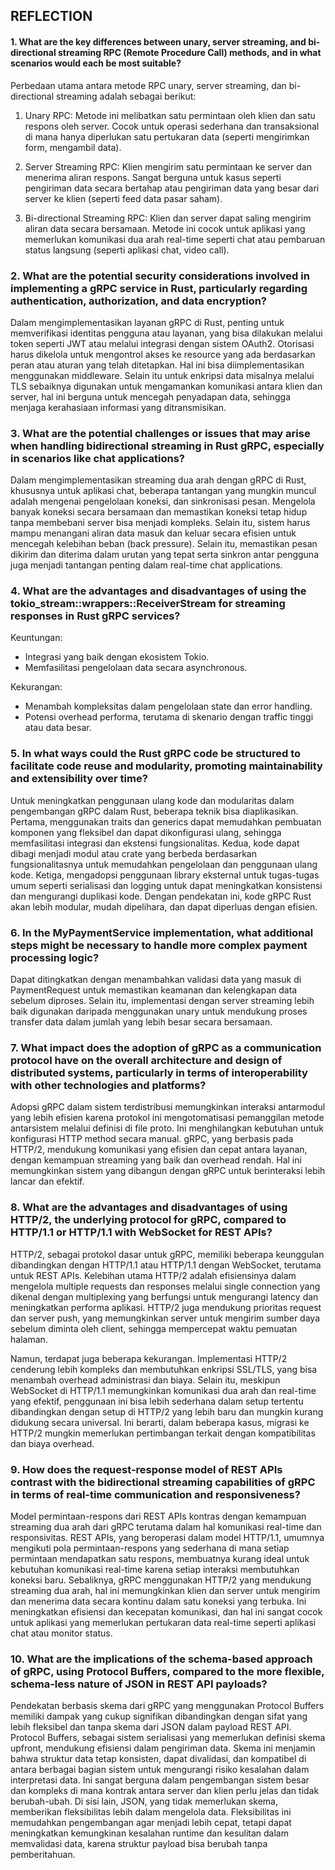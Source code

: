 ## REFLECTION

#### 1. What are the key differences between unary, server streaming, and bi-directional streaming RPC (Remote Procedure Call) methods, and in what scenarios would each be most suitable?

Perbedaan utama antara metode RPC unary, server streaming, dan bi-directional streaming adalah sebagai berikut:
<br/>
1. Unary RPC: Metode ini melibatkan satu permintaan oleh klien dan satu respons oleh server. Cocok untuk operasi sederhana dan transaksional di mana hanya diperlukan satu pertukaran data (seperti mengirimkan form, mengambil data).

2. Server Streaming RPC: Klien mengirim satu permintaan ke server dan menerima aliran respons. Sangat berguna untuk kasus seperti pengiriman data secara bertahap atau pengiriman data yang besar dari server ke klien (seperti feed data pasar saham).

3. Bi-directional Streaming RPC: Klien dan server dapat saling mengirim aliran data secara bersamaan. Metode ini cocok untuk aplikasi yang memerlukan komunikasi dua arah real-time seperti chat atau pembaruan status langsung (seperti aplikasi chat, video call).

### 2. What are the potential security considerations involved in implementing a gRPC service in Rust, particularly regarding authentication, authorization, and data encryption?

Dalam mengimplementasikan layanan gRPC di Rust, penting untuk memverifikasi identitas pengguna atau layanan, yang bisa dilakukan melalui token seperti JWT atau melalui integrasi dengan sistem OAuth2. Otorisasi harus dikelola untuk mengontrol akses ke resource yang ada berdasarkan peran atau aturan yang telah ditetapkan. Hal ini bisa diimplementasikan menggunakan middleware. Selain itu untuk enkripsi data misalnya melalui TLS sebaiknya digunakan untuk mengamankan komunikasi antara klien dan server, hal ini berguna untuk mencegah penyadapan data, sehingga menjaga kerahasiaan informasi yang ditransmisikan.

### 3. What are the potential challenges or issues that may arise when handling bidirectional streaming in Rust gRPC, especially in scenarios like chat applications?

Dalam mengimplementasikan streaming dua arah dengan gRPC di Rust, khususnya untuk aplikasi chat, beberapa tantangan yang mungkin muncul adalah mengenai pengelolaan koneksi, dan sinkronisasi pesan. Mengelola banyak koneksi secara bersamaan dan memastikan koneksi tetap hidup tanpa membebani server bisa menjadi kompleks. Selain itu, sistem harus mampu menangani aliran data masuk dan keluar secara efisien untuk mencegah kelebihan beban (back pressure). Selain itu, memastikan pesan dikirim dan diterima dalam urutan yang tepat serta sinkron antar pengguna juga menjadi tantangan penting dalam real-time chat applications.

### 4. What are the advantages and disadvantages of using the tokio_stream::wrappers::ReceiverStream for streaming responses in Rust gRPC services?

Keuntungan:
- Integrasi yang baik dengan ekosistem Tokio.
- Memfasilitasi pengelolaan data secara asynchronous.

Kekurangan:
- Menambah kompleksitas dalam pengelolaan state dan error handling.
- Potensi overhead performa, terutama di skenario dengan traffic tinggi atau data besar.

### 5. In what ways could the Rust gRPC code be structured to facilitate code reuse and modularity, promoting maintainability and extensibility over time?

Untuk meningkatkan penggunaan ulang kode dan modularitas dalam pengembangan gRPC dalam Rust, beberapa teknik bisa diaplikasikan. Pertama, menggunakan traits dan generics dapat memudahkan pembuatan komponen yang fleksibel dan dapat dikonfigurasi ulang, sehingga memfasilitasi integrasi dan ekstensi fungsionalitas. Kedua, kode dapat dibagi menjadi modul atau crate yang berbeda berdasarkan fungsionalitasnya untuk memudahkan pengelolaan dan penggunaan ulang kode. Ketiga, mengadopsi penggunaan library eksternal untuk tugas-tugas umum seperti serialisasi dan logging untuk dapat meningkatkan konsistensi dan mengurangi duplikasi kode. Dengan pendekatan ini, kode gRPC Rust akan lebih modular, mudah dipelihara, dan dapat diperluas dengan efisien.

### 6. In the MyPaymentService implementation, what additional steps might be necessary to handle more complex payment processing logic?

Dapat ditingkatkan dengan menambahkan validasi data yang masuk di PaymentRequest untuk memastikan keamanan dan kelengkapan data sebelum diproses. Selain itu, implementasi dengan server streaming lebih baik digunakan daripada menggunakan unary untuk mendukung proses transfer data dalam jumlah yang lebih besar secara bersamaan.

### 7. What impact does the adoption of gRPC as a communication protocol have on the overall architecture and design of distributed systems, particularly in terms of interoperability with other technologies and platforms?

Adopsi gRPC dalam sistem terdistribusi memungkinkan interaksi antarmodul yang lebih efisien karena protokol ini mengotomatisasi pemanggilan metode antarsistem melalui definisi di file proto. Ini menghilangkan kebutuhan untuk konfigurasi HTTP method secara manual. gRPC, yang berbasis pada HTTP/2, mendukung komunikasi yang efisien dan cepat antara layanan, dengan kemampuan streaming yang baik dan overhead rendah. Hal ini memungkinkan sistem yang dibangun dengan gRPC untuk berinteraksi lebih lancar dan efektif.

### 8. What are the advantages and disadvantages of using HTTP/2, the underlying protocol for gRPC, compared to HTTP/1.1 or HTTP/1.1 with WebSocket for REST APIs?

HTTP/2, sebagai protokol dasar untuk gRPC, memiliki beberapa keunggulan dibandingkan dengan HTTP/1.1 atau HTTP/1.1 dengan WebSocket, terutama untuk REST APIs. Kelebihan utama HTTP/2 adalah efisiensinya dalam mengelola multiple requests dan responses melalui single connection yang dikenal dengan multiplexing yang berfungsi untuk mengurangi latency dan meningkatkan performa aplikasi. HTTP/2 juga mendukung prioritas request dan server push, yang memungkinkan server untuk mengirim sumber daya sebelum diminta oleh client, sehingga mempercepat waktu pemuatan halaman.

Namun, terdapat juga beberapa kekurangan. Implementasi HTTP/2 cenderung lebih kompleks dan membutuhkan enkripsi SSL/TLS, yang bisa menambah overhead administrasi dan biaya. Selain itu, meskipun WebSocket di HTTP/1.1 memungkinkan komunikasi dua arah dan real-time yang efektif, penggunaan ini bisa lebih sederhana dalam setup tertentu dibandingkan dengan setup di HTTP/2 yang lebih baru dan mungkin kurang didukung secara universal. Ini berarti, dalam beberapa kasus, migrasi ke HTTP/2 mungkin memerlukan pertimbangan terkait dengan kompatibilitas dan biaya overhead.

### 9. How does the request-response model of REST APIs contrast with the bidirectional streaming capabilities of gRPC in terms of real-time communication and responsiveness?

Model permintaan-respons dari REST APIs kontras dengan kemampuan streaming dua arah dari gRPC terutama dalam hal komunikasi real-time dan responsivitas. REST APIs, yang beroperasi dalam model HTTP/1.1, umumnya mengikuti pola permintaan-respons yang sederhana di mana setiap permintaan mendapatkan satu respons, membuatnya kurang ideal untuk kebutuhan komunikasi real-time karena setiap interaksi membutuhkan koneksi baru. Sebaliknya, gRPC menggunakan HTTP/2 yang mendukung streaming dua arah, hal ini memungkinkan klien dan server untuk mengirim dan menerima data secara kontinu dalam satu koneksi yang terbuka. Ini meningkatkan efisiensi dan kecepatan komunikasi, dan hal ini sangat cocok untuk aplikasi yang memerlukan pertukaran data real-time seperti aplikasi chat atau monitor status.

### 10. What are the implications of the schema-based approach of gRPC, using Protocol Buffers, compared to the more flexible, schema-less nature of JSON in REST API payloads?

Pendekatan berbasis skema dari gRPC yang menggunakan Protocol Buffers memiliki dampak yang cukup signifikan dibandingkan dengan sifat yang lebih fleksibel dan tanpa skema dari JSON dalam payload REST API. Protocol Buffers, sebagai sistem serialisasi yang memerlukan definisi skema upfront, mendukung efisiensi dalam pengiriman data. Skema ini menjamin bahwa struktur data tetap konsisten, dapat divalidasi, dan kompatibel di antara berbagai bagian sistem untuk mengurangi risiko kesalahan dalam interpretasi data. Ini sangat berguna dalam pengembangan sistem besar dan kompleks di mana kontrak antara server dan klien perlu jelas dan tidak berubah-ubah. Di sisi lain, JSON, yang tidak memerlukan skema, memberikan fleksibilitas lebih dalam mengelola data. Fleksibilitas ini memudahkan pengembangan agar menjadi lebih cepat, tetapi dapat meningkatkan kemungkinan kesalahan runtime dan kesulitan dalam memvalidasi data, karena struktur payload bisa berubah tanpa pemberitahuan.